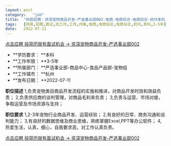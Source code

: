 ```yaml
---
layout:	post
category:	"job"
title:	"网易招聘：资深宠物商品开发-严选事业部002-电商-电商综合-电商综合-杭州本科3-5年"
tags:	[网易,招聘,面试,找工作,工作,内推,电商,电商综合,电商综合,杭州,本科,3-5年]
date:	2022-07-11
---
```


[点击应聘 投简历就有面试机会 -> 资深宠物商品开发-严选事业部002](http://mobile.bole.netease.com/bole/boleDetail?id=36888&employeeId=346f03c3cda5f04c&key=all)



- **学历要求： **本科
- **工作年限： **3-5年
- **所属部门： **严选事业部-商品中心-食品产品部-宠物组
- **工作城市： **杭州
- **发布日期： **2022-07-11



**职位描述**
1,负责宠物类目商品开发流程的实施和推进，对商品开发时效和效益负责；
2,负责供应商的谈判管理，对商品毛利率负责；
3,负责与运营、市场对接，争取运营及市场资源与支持；



**职位要求**
1,2-3年宠物行业商品开发、运营经验；
2,有良好的日常、商务沟通和谈判能力；
3,有良好的数据思维及商业思维，熟练掌握Excel,PPT等办公软件；
4,热爱生活，认真，细心，自我要求高，对工作认真负责。



[点击应聘 投简历就有面试机会 -> 资深宠物商品开发-严选事业部002](http://mobile.bole.netease.com/bole/boleDetail?id=36888&employeeId=346f03c3cda5f04c&key=all)